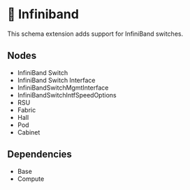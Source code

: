 # 🧩 Infiniband

This schema extension adds support for InfiniBand switches.

## Nodes

- InfiniBand Switch
- InfiniBand Switch Interface
- InfiniBandSwitchMgmtInterface
- InfiniBandSwitchIntfSpeedOptions
- RSU
- Fabric
- Hall
- Pod
- Cabinet

## Dependencies

- Base
- Compute
